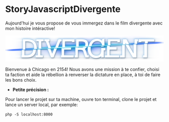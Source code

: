 
# StoryJavascriptDivergente

Aujourd'hui je vous propose de vous immergez dans le film divergente avec mon histoire intéractive!

![alttext](https://github.com/SophiiaG/StoryJavascriptDivergente/blob/master/img/logo.png)

Bienvenue à Chicago en 2154! Nous avons une mission à te confier, choisi ta faction et aide la rébellion à renverser la dictature en place, à toi de faire les bons choix.

* __Petite précision :__

Pour lancer le projet sur ta machine, ouvre ton terminal, clone le projet et lance un server local, par exemple:

```
php -S localhost:8000
```
